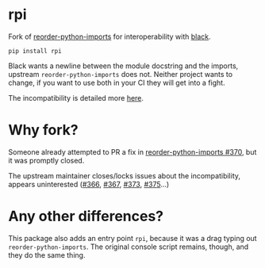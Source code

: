 rpi
===

Fork of [reorder-python-imports](https://github.com/asottile/reorder-python-imports) for interoperability with [black](https://github.com/psf/black).

```
pip install rpi
```

Black wants a newline between the module docstring and the imports, upstream `reorder-python-imports` does not.
Neither project wants to change, if you want to use both in your CI they will get into a fight.

The incompatibility is detailed more [here](https://github.com/psf/black/issues/4175).

Why fork?
=========

Someone already attempted to PR a fix in [reorder-python-imports #370](https://github.com/asottile/reorder-python-imports/pull/370), but it was promptly closed.

The upstream maintainer closes/locks issues about the incompatibility, appears uninterested ([#366](https://github.com/asottile/reorder-python-imports/issues/366), [#367](https://github.com/asottile/reorder-python-imports/issues/367), [#373](https://github.com/asottile/reorder-python-imports/issues/373), [#375](https://github.com/asottile/reorder-python-imports/issues/375)...)

Any other differences?
======================

This package also adds an entry point `rpi`, because it was a drag typing out `reorder-python-imports`.
The original console script remains, though, and they do the same thing.
